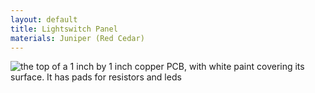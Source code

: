 ```yaml
---
layout: default
title: Lightswitch Panel
materials: Juniper (Red Cedar)
---
```


<img src="{{ site.baseurl }}\pics\2016 ca Light switch panel\IMG_0022.JPG" alt="the top of a 1 inch by 1 inch copper PCB, with white paint covering its surface.  It has pads for resistors and leds" class="img-responsive" />
